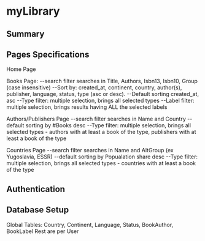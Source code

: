 # myLibrary
## Summary

## Pages Specifications
Home Page

Books Page:
--search filter searches in Title, Authors, Isbn13, Isbn10, Group (case insensitive)
--Sort by: created_at, continent, country, author(s), publisher, language, status, type (asc or desc). 
--Default sorting created_at, asc
--Type filter: multiple selection, brings all selected types
--Label filter: multiple selection, brings results having ALL the selected labels 

Authors/Publishers Page
--search filter searches in Name and Country
--default sorting by #Books desc
--Type filter: multiple selection, brings all selected types - authors with at least a book of the type, publishers with at least a book of the type

Countries Page
--search filter searches in Name and AltGroup (ex Yugoslavia, ESSR)
--default sorting by Popualation share desc
--Type filter: multiple selection, brings all selected types - countries with at least a book of the type


## Authentication


## Database Setup
Global Tables: Country, Continent, Language, Status, BookAuthor, BookLabel
Rest are per User